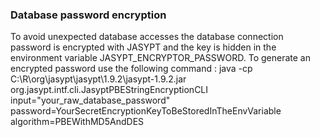 ### Database password encryption

To avoid unexpected database accesses the database connection password is encrypted with JASYPT and the key is hidden in the environment variable JASYPT_ENCRYPTOR_PASSWORD. To generate an encrypted password use the following command : 
java -cp C:\R\org\jasypt\jasypt\1.9.2\jasypt-1.9.2.jar org.jasypt.intf.cli.JasyptPBEStringEncryptionCLI input="your_raw_database_password" password=YourSecretEncryptionKeyToBeStoredInTheEnvVariable algorithm=PBEWithMD5AndDES

